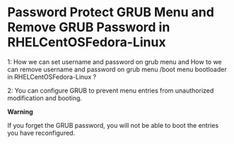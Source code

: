 # Password Protect GRUB Menu and Remove GRUB Password in RHELCentOSFedora-Linux

1: How we can set username and password on grub menu and How to we can remove username and password on grub menu /boot menu bootloader in RHELCentOSFedora-Linux ?

 

2: You can configure GRUB to prevent menu entries from unauthorized modification and booting.


**Warning**

 If you forget the GRUB password, you will not be able to boot the entries you have reconfigured.
